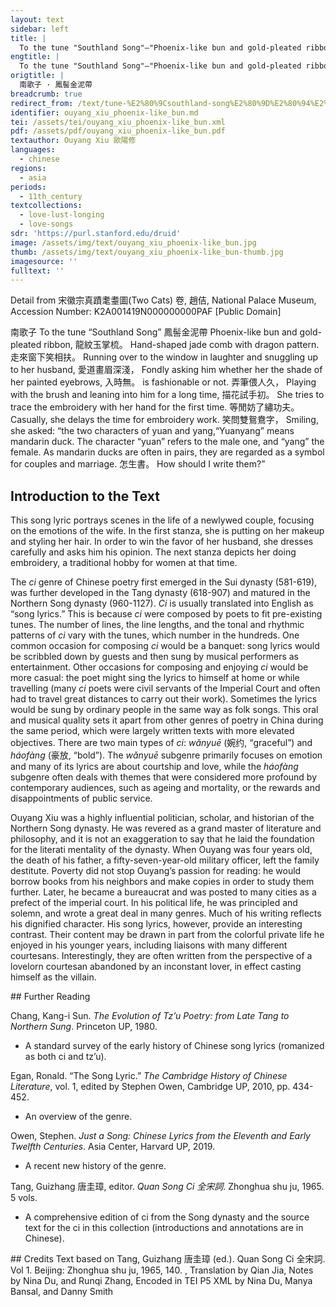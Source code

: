 ```yaml
---
layout: text
sidebar: left
title: |
  To the tune "Southland Song"—"Phoenix-like bun and gold-pleated ribbon | 南歌子 · 鳳髻金泥帶
engtitle: |
  To the tune "Southland Song"—"Phoenix-like bun and gold-pleated ribbon
origtitle: |
  南歌子 · 鳳髻金泥帶
breadcrumb: true
redirect_from: /text/tune-%E2%80%9Csouthland-song%E2%80%9D%E2%80%94%E2%80%9Cphoenix-bun-and-gold-pleated-ribbon%E2%80%9D
identifier: ouyang_xiu_phoenix-like_bun.md
tei: /assets/tei/ouyang_xiu_phoenix-like_bun.xml
pdf: /assets/pdf/ouyang_xiu_phoenix-like_bun.pdf
textauthor: Ouyang Xiu 歐陽修
languages:
  - chinese
regions:
  - asia
periods:
  - 11th_century
textcollections:
  - love-lust-longing
  - love-songs
sdr: 'https://purl.stanford.edu/druid'
image: /assets/img/text/ouyang_xiu_phoenix-like_bun.jpg
thumb: /assets/img/text/ouyang_xiu_phoenix-like_bun-thumb.jpg
imagesource: ''
fulltext: ''
---
```

 Detail from 宋徽宗真蹟耄耋圖(Two Cats) 卷, 趙佶, National Palace Museum, Accession Number: K2A001419N000000000PAF [Public Domain]

 南歌子 To the tune “Southland Song” 鳳髻金泥帶 Phoenix-like bun and gold-pleated ribbon, 龍紋玉掌梳。 Hand-shaped jade comb with dragon pattern. 走來窗下笑相扶。 Running over to the window in laughter and snuggling up to her husband, 愛道畫眉深淺， Fondly asking him whether her the shade of her painted eyebrows, 入時無。 is fashionable or not. 弄筆偎人久， Playing with the brush and leaning into him for a long time, 描花試手初。 She tries to trace the embroidery with her hand for the first time. 等閒妨了繡功夫。 Casually, she delays the time for embroidery work. 笑問雙鴛鴦字， Smiling, she asked: “the two characters of yuan and yang,“Yuanyang” means mandarin duck. The character “yuan” refers to the male one, and “yang” the female. As mandarin ducks are often in pairs, they are regarded as a symbol for couples and marriage.  怎生書。 How should I write them?” 
 
## Introduction to the Text 
<p>This song lyric portrays scenes in the life of a newlywed couple, focusing on the emotions of the wife. In the first stanza, she is putting on her makeup and styling her hair. In order to win the favor of her husband, she dresses carefully and asks him his opinion. The next stanza depicts her doing embroidery, a traditional hobby for women at that time. </p> <p dir="ltr">The <em>ci</em> genre of Chinese poetry first emerged in the Sui dynasty (581-619), was further developed in the Tang dynasty (618-907) and matured in the Northern Song dynasty (960-1127). <em>Ci</em> is usually translated into English as “song lyrics.” This is because <em>ci</em> were composed by poets to fit pre-existing tunes. The number of lines, the line lengths, and the tonal and rhythmic patterns of <em>ci</em> vary with the tunes, which number in the hundreds. One common occasion for composing <em>ci</em> would be a banquet: song lyrics would be scribbled down by guests and then sung by musical performers as entertainment. Other occasions for composing and enjoying <em>ci</em> would be more casual: the poet might sing the lyrics to himself at home or while travelling (many <em>ci</em> poets were civil servants of the Imperial Court and often had to travel great distances to carry out their work). Sometimes the lyrics would be sung by ordinary people in the same way as folk songs. This oral and musical quality sets it apart from other genres of poetry in China during the same period, which were largely written texts with more elevated objectives. There are two main types of <em>ci</em>: <em>wǎnyuē</em> (婉约, “graceful”) and <em>háofàng</em> (豪放, “bold”). The <em>wǎnyuē</em> subgenre primarily focuses on emotion and many of its lyrics are about courtship and love, while the<em> háofàng</em> subgenre often deals with themes that were considered more profound by contemporary audiences, such as ageing and mortality, or the rewards and disappointments of public service.</p> <p dir="ltr">Ouyang Xiu was a highly influential politician, scholar, and historian of the Northern Song dynasty. He was revered as a grand master of literature and philosophy, and it is not an exaggeration to say that he laid the foundation for the literati mentality of the dynasty. When Ouyang was four years old, the death of his father, a fifty-seven-year-old military officer, left the family destitute. Poverty did not stop Ouyang’s passion for reading: he would borrow books from his neighbors and make copies in order to study them further. Later, he became a bureaucrat and was posted to many cities as a prefect of the imperial court. In his political life, he was principled and solemn, and wrote a great deal in many genres. Much of his writing reflects his dignified character. His song lyrics, however, provide an interesting contrast. Their content may be drawn in part from the colorful private life he enjoyed in his younger years, including liaisons with many different courtesans. Interestingly, they are often written from the perspective of a lovelorn courtesan abandoned by an inconstant lover, in effect casting himself as the villain.</p>
## Further Reading 
<p>Chang, Kang-i Sun. <em>The Evolution of Tz’u Poetry: from Late Tang to Northern Sung</em>. Princeton UP, 1980.</p> <ul> <li>A standard survey of the early history of Chinese song lyrics (romanized as both ci and tz’u).</li> </ul> <p>Egan, Ronald. “The Song Lyric.” <em>The Cambridge History of Chinese Literature</em>, vol. 1, edited by Stephen Owen, Cambridge UP, 2010, pp. 434-452.</p> <ul> <li>An overview of the genre.</li> </ul> <p>Owen, Stephen. <em>Just a Song: Chinese Lyrics from the Eleventh and Early Twelfth Centuries</em>. Asia Center, Harvard UP, 2019.</p> <ul> <li>A recent new history of the genre.</li> </ul> <p>Tang, Guizhang 唐圭璋, editor. <em>Quan Song Ci 全宋詞</em>. Zhonghua shu ju, 1965. 5 vols.</p> <ul> <li>A comprehensive edition of ci from the Song dynasty and the source text for the ci in this collection (introductions and annotations are in Chinese).</li> </ul>
## Credits
Text based on Tang, Guizhang 唐圭璋 (ed.). Quan Song Ci 全宋詞. Vol 1. Beijing: Zhonghua shu ju, 1965, 140. , Translation by Qian Jia, Notes by Nina Du,  and Runqi Zhang, Encoded in TEI P5 XML by Nina Du, Manya Bansal,  and Danny Smith
